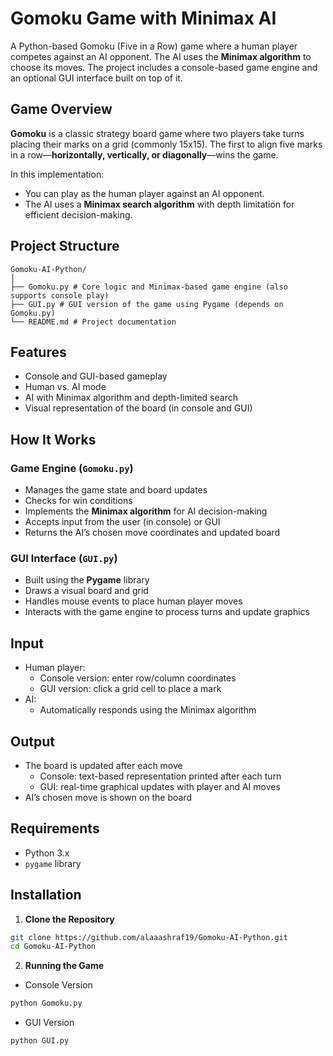 # Gomoku Game with Minimax AI

A Python-based Gomoku (Five in a Row) game where a human player competes against an AI opponent. The AI uses the **Minimax algorithm** to choose its moves. The project includes a console-based game engine and an optional GUI interface built on top of it.

## Game Overview

**Gomoku** is a classic strategy board game where two players take turns placing their marks on a grid (commonly 15x15). The first to align five marks in a row—**horizontally, vertically, or diagonally**—wins the game.

In this implementation:
- You can play as the human player against an AI opponent.
- The AI uses a **Minimax search algorithm** with depth limitation for efficient decision-making.

## Project Structure
```
Gomoku-AI-Python/
│
├── Gomoku.py # Core logic and Minimax-based game engine (also supports console play)
├── GUI.py # GUI version of the game using Pygame (depends on Gomoku.py)
└── README.md # Project documentation
```
## Features

- Console and GUI-based gameplay
- Human vs. AI mode
- AI with Minimax algorithm and depth-limited search
- Visual representation of the board (in console and GUI)

## How It Works

### Game Engine (`Gomoku.py`)
- Manages the game state and board updates
- Checks for win conditions
- Implements the **Minimax algorithm** for AI decision-making
- Accepts input from the user (in console) or GUI
- Returns the AI’s chosen move coordinates and updated board

### GUI Interface (`GUI.py`)
- Built using the **Pygame** library
- Draws a visual board and grid
- Handles mouse events to place human player moves
- Interacts with the game engine to process turns and update graphics

## Input

- Human player:
  - Console version: enter row/column coordinates
  - GUI version: click a grid cell to place a mark
- AI:
  - Automatically responds using the Minimax algorithm

## Output

- The board is updated after each move
  - Console: text-based representation printed after each turn
  - GUI: real-time graphical updates with player and AI moves
- AI’s chosen move is shown on the board

## Requirements

- Python 3.x
- `pygame` library
## Installation

1. **Clone the Repository**
```bash
git clone https://github.com/alaaashraf19/Gomoku-AI-Python.git
cd Gomoku-AI-Python
```

2. **Running the Game**
   
- Console Version
```bash
python Gomoku.py
```
- GUI Version
```bash
python GUI.py
```
    



